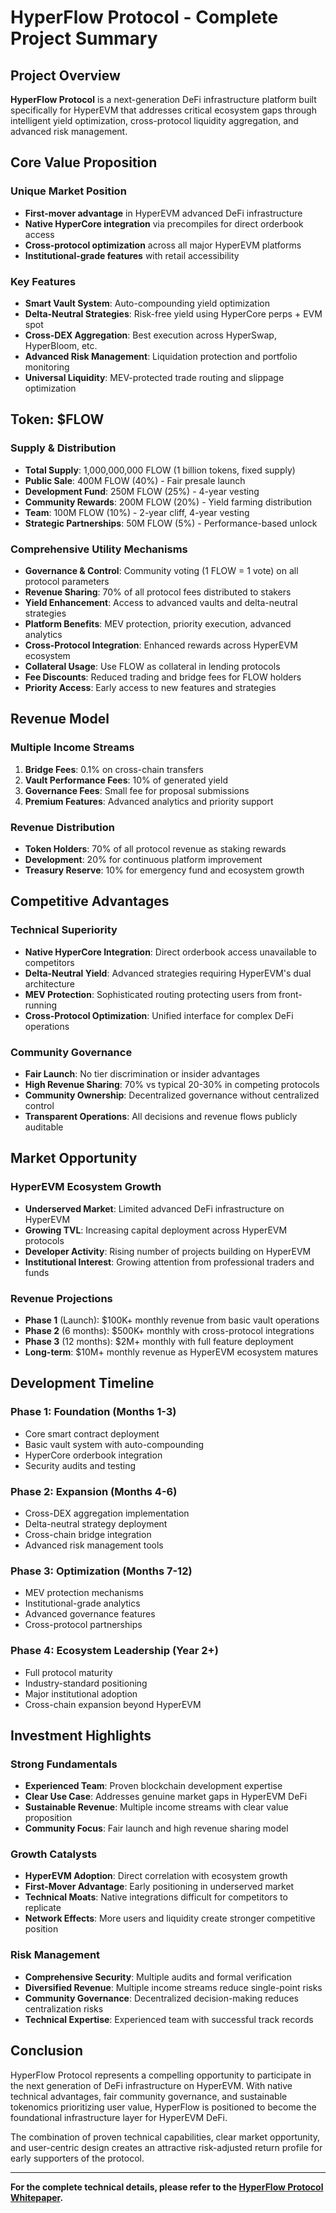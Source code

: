 # HyperFlow Protocol - Complete Project Summary

## Project Overview

**HyperFlow Protocol** is a next-generation DeFi infrastructure platform built specifically for HyperEVM that addresses critical ecosystem gaps through intelligent yield optimization, cross-protocol liquidity aggregation, and advanced risk management.

## Core Value Proposition

### Unique Market Position
- **First-mover advantage** in HyperEVM advanced DeFi infrastructure
- **Native HyperCore integration** via precompiles for direct orderbook access
- **Cross-protocol optimization** across all major HyperEVM platforms
- **Institutional-grade features** with retail accessibility

### Key Features
- **Smart Vault System**: Auto-compounding yield optimization
- **Delta-Neutral Strategies**: Risk-free yield using HyperCore perps + EVM spot
- **Cross-DEX Aggregation**: Best execution across HyperSwap, HyperBloom, etc.
- **Advanced Risk Management**: Liquidation protection and portfolio monitoring
- **Universal Liquidity**: MEV-protected trade routing and slippage optimization

## Token: $FLOW

### Supply & Distribution
- **Total Supply**: 1,000,000,000 FLOW (1 billion tokens, fixed supply)
- **Public Sale**: 400M FLOW (40%) - Fair presale launch
- **Development Fund**: 250M FLOW (25%) - 4-year vesting
- **Community Rewards**: 200M FLOW (20%) - Yield farming distribution
- **Team**: 100M FLOW (10%) - 2-year cliff, 4-year vesting
- **Strategic Partnerships**: 50M FLOW (5%) - Performance-based unlock

### Comprehensive Utility Mechanisms
- **Governance & Control**: Community voting (1 FLOW = 1 vote) on all protocol parameters
- **Revenue Sharing**: 70% of all protocol fees distributed to stakers
- **Yield Enhancement**: Access to advanced vaults and delta-neutral strategies
- **Platform Benefits**: MEV protection, priority execution, advanced analytics
- **Cross-Protocol Integration**: Enhanced rewards across HyperEVM ecosystem
- **Collateral Usage**: Use FLOW as collateral in lending protocols
- **Fee Discounts**: Reduced trading and bridge fees for FLOW holders
- **Priority Access**: Early access to new features and strategies

## Revenue Model

### Multiple Income Streams
1. **Bridge Fees**: 0.1% on cross-chain transfers
2. **Vault Performance Fees**: 10% of generated yield
3. **Governance Fees**: Small fee for proposal submissions
4. **Premium Features**: Advanced analytics and priority support

### Revenue Distribution
- **Token Holders**: 70% of all protocol revenue as staking rewards
- **Development**: 20% for continuous platform improvement
- **Treasury Reserve**: 10% for emergency fund and ecosystem growth

## Competitive Advantages

### Technical Superiority
- **Native HyperCore Integration**: Direct orderbook access unavailable to competitors
- **Delta-Neutral Yield**: Advanced strategies requiring HyperEVM's dual architecture
- **MEV Protection**: Sophisticated routing protecting users from front-running
- **Cross-Protocol Optimization**: Unified interface for complex DeFi operations

### Community Governance
- **Fair Launch**: No tier discrimination or insider advantages
- **High Revenue Sharing**: 70% vs typical 20-30% in competing protocols
- **Community Ownership**: Decentralized governance without centralized control
- **Transparent Operations**: All decisions and revenue flows publicly auditable

## Market Opportunity

### HyperEVM Ecosystem Growth
- **Underserved Market**: Limited advanced DeFi infrastructure on HyperEVM
- **Growing TVL**: Increasing capital deployment across HyperEVM protocols
- **Developer Activity**: Rising number of projects building on HyperEVM
- **Institutional Interest**: Growing attention from professional traders and funds

### Revenue Projections
- **Phase 1** (Launch): $100K+ monthly revenue from basic vault operations
- **Phase 2** (6 months): $500K+ monthly with cross-protocol integrations
- **Phase 3** (12 months): $2M+ monthly with full feature deployment
- **Long-term**: $10M+ monthly revenue as HyperEVM ecosystem matures

## Development Timeline

### Phase 1: Foundation (Months 1-3)
- Core smart contract deployment
- Basic vault system with auto-compounding
- HyperCore orderbook integration
- Security audits and testing

### Phase 2: Expansion (Months 4-6)
- Cross-DEX aggregation implementation
- Delta-neutral strategy deployment
- Cross-chain bridge integration
- Advanced risk management tools

### Phase 3: Optimization (Months 7-12)
- MEV protection mechanisms
- Institutional-grade analytics
- Advanced governance features
- Cross-protocol partnerships

### Phase 4: Ecosystem Leadership (Year 2+)
- Full protocol maturity
- Industry-standard positioning
- Major institutional adoption
- Cross-chain expansion beyond HyperEVM

## Investment Highlights

### Strong Fundamentals
- **Experienced Team**: Proven blockchain development expertise
- **Clear Use Case**: Addresses genuine market gaps in HyperEVM DeFi
- **Sustainable Revenue**: Multiple income streams with clear value proposition
- **Community Focus**: Fair launch and high revenue sharing model

### Growth Catalysts
- **HyperEVM Adoption**: Direct correlation with ecosystem growth
- **First-Mover Advantage**: Early positioning in underserved market
- **Technical Moats**: Native integrations difficult for competitors to replicate
- **Network Effects**: More users and liquidity create stronger competitive position

### Risk Management
- **Comprehensive Security**: Multiple audits and formal verification
- **Diversified Revenue**: Multiple income streams reduce single-point risks
- **Community Governance**: Decentralized decision-making reduces centralization risks
- **Technical Expertise**: Experienced team with successful track records

## Conclusion

HyperFlow Protocol represents a compelling opportunity to participate in the next generation of DeFi infrastructure on HyperEVM. With native technical advantages, fair community governance, and sustainable tokenomics prioritizing user value, HyperFlow is positioned to become the foundational infrastructure layer for HyperEVM DeFi.

The combination of proven technical capabilities, clear market opportunity, and user-centric design creates an attractive risk-adjusted return profile for early supporters of the protocol.

---

**For the complete technical details, please refer to the [HyperFlow Protocol Whitepaper](https://clockerwork02.github.io).**
